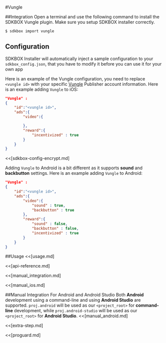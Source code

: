 <!--
Include Base: /Users/jtsm/Chukong-Inc/pr/en/src/vungle/v3-cpp
-->

#Vungle

##Integration
Open a terminal and use the following command to install the SDKBOX Vungle plugin. Make sure you setup SDKBOX installer correctly.
```bash
$ sdkbox import vungle
```

## Configuration
SDKBOX Installer will automatically inject a sample configuration to your `sdkbox_config.json`, that you have to modify it before you can use it for your own app

Here is an example of the Vungle configuration, you need to replace `<vungle id>`  with your specific [Vungle](http://vungle.com) Publisher account information.
Here is an example adding `Vungle` to iOS:
```json
"Vungle" :
{
    "id":"<vungle id>",
    "ads":{
        "video":{

        },
        "reward":{
            "incentivized" : true
        }
    }
}
```

<<[sdkbox-config-encrypt.md]

Adding `Vungle` to Android is a bit different as it supports __sound__ and
__backbutton__ settings. Here is an example adding `Vungle` to Android:
```json
"Vungle" :
{
    "id":"<vungle id>",
    "ads":{
        "video":{
            "sound" : true,
            "backbutton" : true
        },
        "reward":{
            "sound" : false,
            "backbutton" : false,
            "incentivized" : true
        }
    }
}
```

##Usage
<<[usage.md]

<<[api-reference.md]

<<[manual_integration.md]

<<[manual_ios.md]

##Manual Integration For Android and Android Studio
Both __Android__ development using a command-line and using __Android Studio__ are supported. `proj.android` will be used as our `<project_root>` for __command-line__ development, while `proj.android-studio` will be used as our `<project_root>` for __Android Studio__.
<<[manual_android.md]

<<[extra-step.md]

<<[proguard.md]
